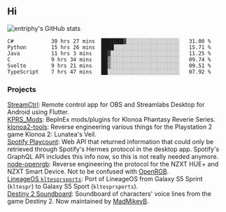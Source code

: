 ## Hi
![entriphy's GitHub stats](https://github-readme-stats.vercel.app/api?username=entriphy&show_icons=true&title_color=2196F3&bg_color=212121&text_color=FAFAFA&hide_border=true)
<!--START_SECTION:waka-->

```text
C#            30 hrs 27 mins  ███████▓░░░░░░░░░░░░░░░░░   31.00 %
Python        15 hrs 26 mins  ████░░░░░░░░░░░░░░░░░░░░░   15.71 %
Java          11 hrs 3 mins   ██▓░░░░░░░░░░░░░░░░░░░░░░   11.25 %
C             9 hrs 34 mins   ██▒░░░░░░░░░░░░░░░░░░░░░░   09.74 %
Svelte        9 hrs 21 mins   ██▒░░░░░░░░░░░░░░░░░░░░░░   09.51 %
TypeScript    7 hrs 47 mins   ██░░░░░░░░░░░░░░░░░░░░░░░   07.92 %
```

<!--END_SECTION:waka-->
### Projects
[StreamCtrl](https://play.google.com/store/apps/details?id=dev.t4ils.obs_remote): Remote control app for OBS and Streamlabs Desktop for Android using Flutter.<br>
[KPRS_Mods](https://github.com/entriphy/KPRS_Mods): BepInEx mods/plugins for Klonoa Phantasy Reverie Series.<br>
[klonoa2-tools](https://github.com/entriphy/klonoa2-tools): Reverse engineering various things for the Playstation 2 game Klonoa 2: Lunatea's Veil.<br>
[Spotify Playcount](https://github.com/entriphy/sp-playcount-librespot): Web API that returned information that could only be retrieved through Spotify's Hermes protocol in the desktop app. Spotify's GraphQL API includes this info now, so this is not really needed anymore.<br>
[node-openrgb](https://github.com/entriphy/node-openrgb): Reverse engineering the protocol for the NZXT HUE+ and NZXT Smart Device. Not to be confused with [OpenRGB](https://gitlab.com/CalcProgrammer1/OpenRGB).<br>
[LineageOS `kltesprsports`](https://github.com/entriphy/android_device_samsung_kltesprsports): Port of LineageOS from Galaxy S5 Sprint (`kltespr`) to Galaxy S5 Sport (`kltesprsports`).<br>
[Destiny 2 Soundboard](https://github.com/entriphy/Destiny2-Soundboard): Soundboard of characters' voice lines from the game Destiny 2. Now maintained by [MadMikeyB](https://github.com/MadMikeyB/Destiny2-Soundboard).
